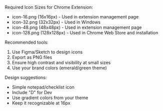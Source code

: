 <!-- Icon creation script - you'll need to create actual PNG files -->
<!-- Use your VizgoLogo component or create custom icons -->

Required Icon Sizes for Chrome Extension:
- icon-16.png (16x16px) - Used in extension management page
- icon-32.png (32x32px) - Used in Windows
- icon-48.png (48x48px) - Used in extension management page
- icon-128.png (128x128px) - Used in Chrome Web Store and installation

Recommended tools:
1. Use Figma/Sketch to design icons
2. Export as PNG files
3. Ensure high contrast and visibility at small sizes
4. Use your brand colors (emerald/green theme)

Design suggestions:
- Simple notepad/checklist icon
- Include "D" for Dev
- Use gradient colors from your theme
- Keep it recognizable at 16px
